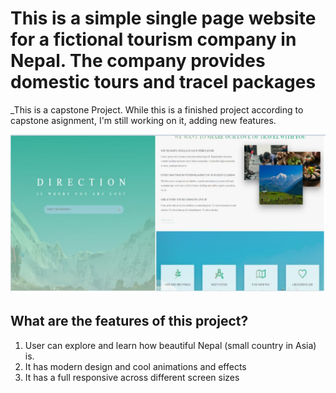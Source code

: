 # This is a simple single page website for a fictional tourism company in Nepal. The company provides domestic tours and tracel packages

\_This is a capstone Project. While this is a finished project according to capstone asignment, I'm still working on it, adding new features.

![](https://github.com/shoaibrain/hike_climb_adventure/blob/main/himalayas/thumbnail.JPG)

## What are the features of this project?

1. User can explore and learn how beautiful Nepal (small country in Asia) is.
2. It has modern design and cool animations and effects
3. It has a full responsive across different screen sizes


